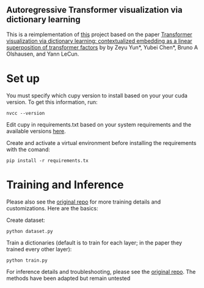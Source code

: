 ## Autoregressive Transformer visualization via dictionary learning 

This is a reimplementation of [this](https://github.com/zeyuyun1/TransformerVis/blob/main/readme.md) project based on the paper [Transformer visualization via dictionary learning: contextualized embedding as a linear superposition of transformer factors](https://arxiv.org/pdf/2103.15949.pdf) by by Zeyu Yun*, Yubei Chen*, Bruno A Olshausen, and Yann LeCun.

 # Set up

You must specify which cupy version to install based on your your cuda version. To get this information, run: 

```
nvcc --version
```
Edit cupy in requirements.txt based on your system requirements and the available versions [here](https://pypi.org/project/cupy/).

Create and activate a virtual environment before installing the requirements with the comand:

```
pip install -r requirements.tx
```

 # Training and Inference
 
 Please also see the [original repo](https://github.com/zeyuyun1/TransformerVis/blob/main/readme.md) for more training details and customizations. Here are the basics:

 Create dataset:

 ```
 python dataset.py
 ```

 Train a dictionaries (default is to train for each layer; in the paper they trained every other layer):

 ```
 python train.py
 ```

 For inference details and troubleshooting, please see the [original repo](https://github.com/zeyuyun1/TransformerVis/blob/main/readme.md). The methods have been adapted but remain untested